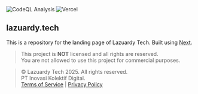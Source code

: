 <div>
  <img alt="CodeQL Analysis" src="https://github.com/lazuardytech/landing/actions/workflows/github-code-scanning/codeql/badge.svg" />
  <img alt="Vercel" src="https://deploy-badge.vercel.app?url=https://lazuardy.tech&logo=vercel&name=vercel" />
</div>

## lazuardy.tech

This is a repository for the landing page of Lazuardy Tech. Built using [Next](https://nextjs.org).

> This project is **NOT** licensed and all rights are reserved. <br/>
> You are not allowed to use this project for commercial purposes.

> © Lazuardy Tech 2025. All rights reserved. <br/>
> PT Inovasi Kolektif Digital. <br/> [Terms of Service](https://lazuardy.tech/terms) | [Privacy Policy](https://lazuardy.tech/privacy)
